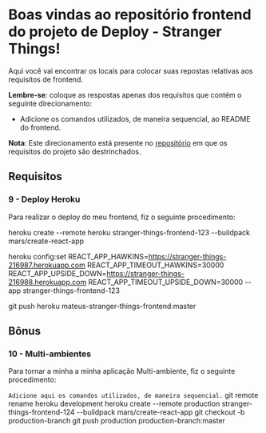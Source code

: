 # Boas vindas ao repositório frontend do projeto de Deploy - Stranger Things!

Aqui você vai encontrar os locais para colocar suas repostas relativas aos requisitos de frontend.

**Lembre-se**: coloque as respostas apenas dos requisitos que contém o seguinte direcionamento:

  - Adicione os comandos utilizados, de maneira sequencial, ao README do frontend.

**Nota**: Este direcionamento está presente no [repositório](https://github.com/tryber/sd-01-project-stranger-things) em que os requisitos do projeto são destrinchados.

## Requisitos

### 9 - Deploy Heroku

Para realizar o deploy do meu frontend, fiz o seguinte procedimento:

heroku create --remote heroku stranger-things-frontend-123 --buildpack mars/create-react-app

<!-- (consegui setar as env. variables no próprio react, então opcionalmente pode-se setar no heroku) -->
heroku config:set REACT_APP_HAWKINS=https://stranger-things-216987.herokuapp.com REACT_APP_TIMEOUT_HAWKINS=30000 REACT_APP_UPSIDE_DOWN=https://stranger-things-216988.herokuapp.com REACT_APP_TIMEOUT_UPSIDE_DOWN=30000 --app stranger-things-frontend-123

git push heroku mateus-stranger-things-frontend:master 

## Bônus

### 10 - Multi-ambientes

Para tornar a minha a minha aplicação Multi-ambiente, fiz o seguinte procedimento:

`Adicione aqui os comandos utilizados, de maneira sequencial.`
git remote rename heroku development
heroku create --remote production stranger-things-frontend-124 --buildpack mars/create-react-app
git checkout -b production-branch
git push production production-branch:master 